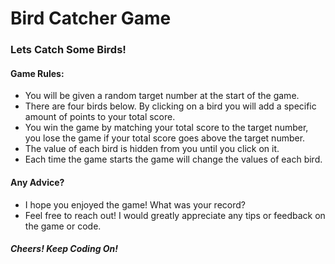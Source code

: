 # Bird Catcher Game
### Lets Catch Some Birds!

#### Game Rules:

* You will be given a random target number at the start of the game.
* There are four birds below. By clicking on a bird you will add a specific amount of points to your total score.
* You win the game by matching your total score to the target number, you lose the game if your total score goes above the target number.
* The value of each bird is hidden from you until you click on it.
* Each time the game starts the game will change the values of each bird.

#### Any Advice?
* I hope you enjoyed the game! What was your record?
* Feel free to reach out! I would greatly appreciate any tips or feedback on the game or code.

##### Cheers! Keep Coding On!